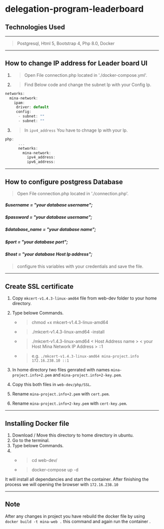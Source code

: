 # delegation-program-leaderboard
## Technologies Used 
***
> Postgresql,
> Html 5,
> Bootstrap 4, 
> Php 8.0,
> Docker
***

## How to change IP address for Leader board UI
1. >Open File connection.php located in './docker-compose.yml'.

2. > Find Below code and change the subnet Ip with your Config Ip.
```Javascript
networks:
  mina-network:
    ipam:
     driver: default
     config:
      - subnet: ""
      - subnet: ""
```
3. >In `ipv4_address` You have to chnage Ip with your Ip.
```Javascript
php:
      ...
      networks:
        mina-network:
          ipv4_address: 
          ipv6_address: 
   ```

***
## How to configure postgress Database
>Open File connection.php located in './connection.php'. 
##### $username = "your database username";
##### $password = "your database username";
##### $database_name = "your database name";
##### $port = "your database port";
##### $host = "your database Host Ip address";
>configure this variables with your credentials and save the file.
***

## Create SSL certificate 
1. Copy `mkcert-v1.4.3-linux-amd64` file from web-dev folder to your home directory.
2. Type belowe Commands.
   * >chmod +x mkcert-v1.4.3-linux-amd64
   * >./mkcert-v1.4.3-linux-amd64 -install
   * >./mkcert-v1.4.3-linux-amd64 < Host Address name > < your Host Mina Network IP Address > ::1
   * > e.g. `./mkcert-v1.4.3-linux-amd64 mina-project.info 172.16.238.10 ::1`

3. In home directory two files genrated with names `mina-project.info+2.pem` and `mina-project.info+2-key.pem`.
4. Copy this both files in `web-dev/php/SSL`.
5. Rename `mina-project.info+2.pem` with `cert.pem`.
6. Rename `mina-project.info+2-key.pem` with `cert-key.pem`.
***
## Installing Docker file
1. Download / Move this directory to home directory in ubuntu.
2. Go to the terminal.
3. Type belowe Commands.
4. * >cd web-dev/
   * >docker-compose up -d

It will install all dependancies and start the container. After finishing the process we will opening the browser with `172.16.238.10`
***

## Note
After any changes in project you have rebuild the docker file by using 
`docker build -t mina-web .`
this command and again run the container .

